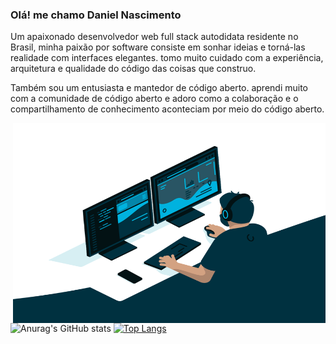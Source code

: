### Olá! me chamo Daniel Nascimento

<p>Um apaixonado desenvolvedor web full stack autodidata residente no Brasil, minha paixão por software consiste em sonhar ideias e torná-las realidade com interfaces elegantes. tomo muito cuidado com a experiência, arquitetura e qualidade do código das coisas que construo.

Também sou um entusiasta e mantedor de código aberto. aprendi muito com a comunidade de código aberto e adoro como a colaboração e o compartilhamento de conhecimento aconteciam por meio do código aberto.<p/>

<img align="right" alt="GIF" src="https://github.com/DanielNascimento00/DanielNascimento00/blob/main/code.gif" width="500" height="320" />

![Anurag's GitHub stats](https://github-readme-stats.vercel.app/api?username=DanielNascimento00&show_icons=true&theme=calm)
[![Top Langs](https://github-readme-stats.vercel.app/api/top-langs/?username=DanielNascimento00&layout=compact&theme=calm)](https://github.com/anuraghazra/github-readme-stats)
